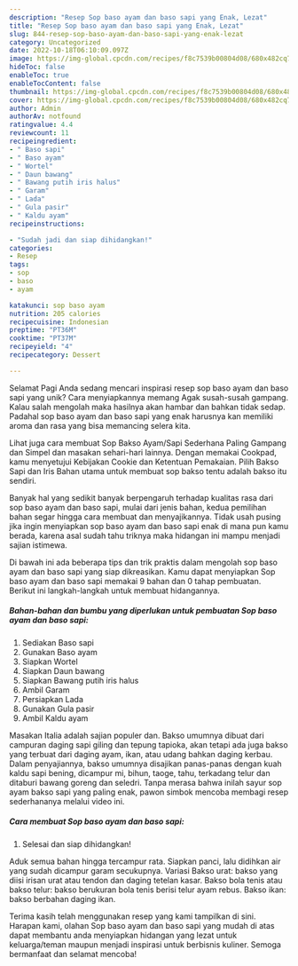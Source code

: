 ```yaml
---
description: "Resep Sop baso ayam dan baso sapi yang Enak, Lezat"
title: "Resep Sop baso ayam dan baso sapi yang Enak, Lezat"
slug: 844-resep-sop-baso-ayam-dan-baso-sapi-yang-enak-lezat
category: Uncategorized
date: 2022-10-18T06:10:09.097Z
image: https://img-global.cpcdn.com/recipes/f8c7539b00804d08/680x482cq70/sop-baso-ayam-dan-baso-sapi-foto-resep-utama.jpg
hideToc: false
enableToc: true
enableTocContent: false
thumbnail: https://img-global.cpcdn.com/recipes/f8c7539b00804d08/680x482cq70/sop-baso-ayam-dan-baso-sapi-foto-resep-utama.jpg
cover: https://img-global.cpcdn.com/recipes/f8c7539b00804d08/680x482cq70/sop-baso-ayam-dan-baso-sapi-foto-resep-utama.jpg
author: Admin
authorAv: notfound
ratingvalue: 4.4
reviewcount: 11
recipeingredient:
- " Baso sapi"
- " Baso ayam"
- " Wortel"
- " Daun bawang"
- " Bawang putih iris halus"
- " Garam"
- " Lada"
- " Gula pasir"
- " Kaldu ayam"
recipeinstructions:

- "Sudah jadi dan siap dihidangkan!"
categories:
- Resep
tags:
- sop
- baso
- ayam

katakunci: sop baso ayam 
nutrition: 205 calories
recipecuisine: Indonesian
preptime: "PT36M"
cooktime: "PT37M"
recipeyield: "4"
recipecategory: Dessert

---
```



Selamat Pagi Anda sedang mencari inspirasi resep sop baso ayam dan baso sapi yang unik? Cara menyiapkannya memang Agak susah-susah gampang. Kalau salah mengolah maka hasilnya akan hambar dan bahkan tidak sedap. Padahal sop baso ayam dan baso sapi yang enak harusnya kan memiliki aroma dan rasa yang bisa memancing selera kita.


Lihat juga cara membuat Sop Bakso Ayam/Sapi Sederhana Paling Gampang dan Simpel dan masakan sehari-hari lainnya. Dengan memakai Cookpad, kamu menyetujui Kebijakan Cookie dan Ketentuan Pemakaian. Pilih Bakso Sapi dan Iris Bahan utama untuk membuat sop bakso tentu adalah bakso itu sendiri.

Banyak hal yang sedikit banyak berpengaruh terhadap kualitas rasa dari sop baso ayam dan baso sapi, mulai dari jenis bahan, kedua pemilihan bahan segar hingga cara membuat dan menyajikannya. Tidak usah pusing jika ingin menyiapkan sop baso ayam dan baso sapi enak di mana pun kamu berada, karena asal sudah tahu triknya maka hidangan ini mampu menjadi sajian istimewa.


Di bawah ini ada beberapa tips dan trik praktis dalam mengolah sop baso ayam dan baso sapi yang siap dikreasikan. Kamu dapat menyiapkan Sop baso ayam dan baso sapi memakai 9 bahan dan 0 tahap pembuatan. Berikut ini langkah-langkah untuk membuat hidangannya.

<!--inarticleads1-->

##### Bahan-bahan dan bumbu yang diperlukan untuk pembuatan Sop baso ayam dan baso sapi:

1. Sediakan  Baso sapi
1. Gunakan  Baso ayam
1. Siapkan  Wortel
1. Siapkan  Daun bawang
1. Siapkan  Bawang putih iris halus
1. Ambil  Garam
1. Persiapkan  Lada
1. Gunakan  Gula pasir
1. Ambil  Kaldu ayam


Masakan Italia adalah sajian populer dan. Bakso umumnya dibuat dari campuran daging sapi giling dan tepung tapioka, akan tetapi ada juga bakso yang terbuat dari daging ayam, ikan, atau udang bahkan daging kerbau. Dalam penyajiannya, bakso umumnya disajikan panas-panas dengan kuah kaldu sapi bening, dicampur mi, bihun, taoge, tahu, terkadang telur dan ditaburi bawang goreng dan seledri. Tanpa merasa bahwa inilah sayur sop ayam bakso sapi yang paling enak, pawon simbok mencoba membagi resep sederhananya melalui video ini. 

<!--inarticleads2-->

##### Cara membuat Sop baso ayam dan baso sapi:


1. Selesai dan siap dihidangkan!

Aduk semua bahan hingga tercampur rata. Siapkan panci, lalu didihkan air yang sudah dicampur garam secukupnya. Variasi Bakso urat: bakso yang diisi irisan urat atau tendon dan daging tetelan kasar. Bakso bola tenis atau bakso telur: bakso berukuran bola tenis berisi telur ayam rebus. Bakso ikan: bakso berbahan daging ikan. 

Terima kasih telah menggunakan resep yang kami tampilkan di sini. Harapan kami, olahan Sop baso ayam dan baso sapi yang mudah di atas dapat membantu anda menyiapkan hidangan yang lezat untuk keluarga/teman maupun menjadi inspirasi untuk berbisnis kuliner. Semoga bermanfaat dan selamat mencoba!
